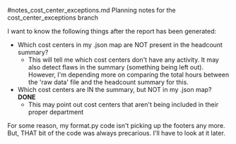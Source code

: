 #notes_cost_center_exceptions.md
Planning notes for the cost_center_exceptions branch

I want to know the following things after the report has been generated:

-  Which cost centers in my .json map are NOT present in the headcount summary? 
    -  This will tell me which cost centers don't have any activity. It may also detect flaws in the summary (something being left out). However, I'm depending more on comparing the total hours between the 'raw data' file and the headcount summary for this.
-  Which cost centers are IN the summary, but NOT in my .json map? **DONE**
    -  This may point out cost centers that aren't being included in their proper department

For some reason, my format.py code isn't picking  up the footers any more. But, THAT bit of the code was always precarious. I'll have to look at it later.
